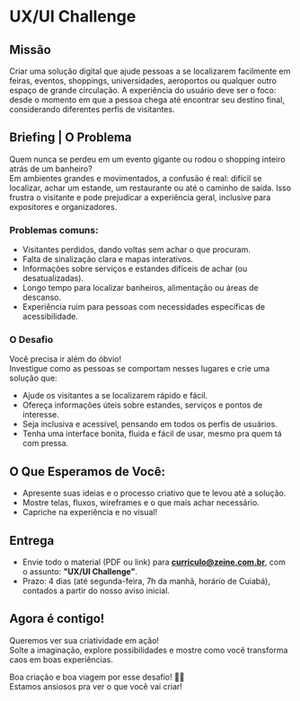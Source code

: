# UX/UI Challenge

## Missão

Criar uma solução digital que ajude pessoas a se localizarem facilmente em feiras, eventos, shoppings, universidades, aeroportos ou qualquer outro espaço de grande circulação. A experiência do usuário deve ser o foco: desde o momento em que a pessoa chega até encontrar seu destino final, considerando diferentes perfis de visitantes.

## Briefing | O Problema

Quem nunca se perdeu em um evento gigante ou rodou o shopping inteiro atrás de um banheiro?  
Em ambientes grandes e movimentados, a confusão é real: difícil se localizar, achar um estande, um restaurante ou até o caminho de saída. Isso frustra o visitante e pode prejudicar a experiência geral, inclusive para expositores e organizadores.

### Problemas comuns:
- Visitantes perdidos, dando voltas sem achar o que procuram.
- Falta de sinalização clara e mapas interativos.
- Informações sobre serviços e estandes difíceis de achar (ou desatualizadas).
- Longo tempo para localizar banheiros, alimentação ou áreas de descanso.
- Experiência ruim para pessoas com necessidades específicas de acessibilidade.

### O Desafio

Você precisa ir além do óbvio!  
Investigue como as pessoas se comportam nesses lugares e crie uma solução que:

- Ajude os visitantes a se localizarem rápido e fácil.
- Ofereça informações úteis sobre estandes, serviços e pontos de interesse.
- Seja inclusiva e acessível, pensando em todos os perfis de usuários.
- Tenha uma interface bonita, fluida e fácil de usar, mesmo pra quem tá com pressa.

## O Que Esperamos de Você:

- Apresente suas ideias e o processo criativo que te levou até a solução.
- Mostre telas, fluxos, wireframes e o que mais achar necessário.
- Capriche na experiência e no visual!

## Entrega

- Envie todo o material (PDF ou link) para **curriculo@zeine.com.br**, com o assunto: **"UX/UI Challenge"**.
- Prazo: 4 dias (até segunda-feira, 7h da manhã, horário de Cuiabá), contados a partir do nosso aviso inicial.

## Agora é contigo!

Queremos ver sua criatividade em ação!  
Solte a imaginação, explore possibilidades e mostre como você transforma caos em boas experiências.  

Boa criação e boa viagem por esse desafio! 🚀✨  
Estamos ansiosos pra ver o que você vai criar!
